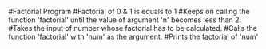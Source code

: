 #Factorial Program
#Factorial of 0 & 1 is equals to 1
#Keeps on calling the function 'factorial' until the value of argument 'n' becomes less than  2.
#Takes the input of number whose factorial has to be calculated.
#Calls the function 'factorial' with 'num' as the argument.
#Prints the factorial of 'num'

